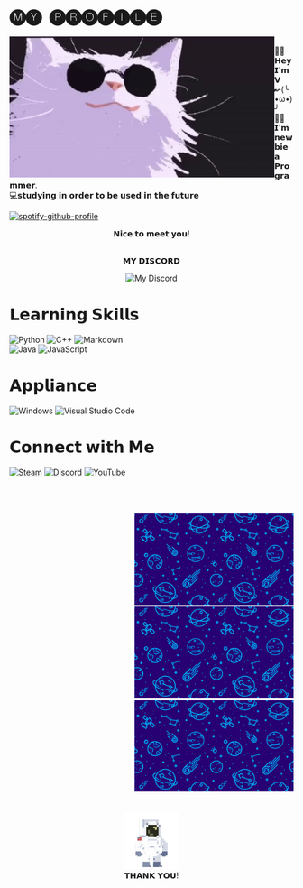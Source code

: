 # 🅜🅨 ​ 🅟🅡🅞🅕🅘🅛🅔 
<p float="left">
<img src='catttt.gif' width='470' align="left">
<p float="left">

<br>
 🖖🏼𝗛𝗲𝘆 𝗜'𝗺 𝗩 ↜(╰ •ω•)╯
<br>
 🤳🏼𝗜'𝗺 𝗻𝗲𝘄𝗯𝗶𝗲 𝗮 𝗣𝗿𝗼𝗴𝗿𝗮𝗺𝗺𝗲𝗿.
<br>
 💻𝘀𝘁𝘂𝗱𝘆𝗶𝗻𝗴 𝗶𝗻 𝗼𝗿𝗱𝗲𝗿 𝘁𝗼 𝗯𝗲 𝘂𝘀𝗲𝗱 𝗶𝗻 𝘁𝗵𝗲 𝗳𝘂𝘁𝘂𝗿𝗲 

[![spotify-github-profile](https://spotify-github-profile.vercel.app/api/view?uid=21oywv6dkjsyyk3i7vk4l7rlq&cover_image=true&theme=novatorem&show_offline=false&background_color=4f9ef3&bar_color=183367&bar_color_cover=false)](https://spotify-github-profile.vercel.app/api/view?uid=21oywv6dkjsyyk3i7vk4l7rlq&redirect=true)

<div align="center">
  𝗡𝗶𝗰𝗲 𝘁𝗼 𝗺𝗲𝗲𝘁 𝘆𝗼𝘂!
</div>
<br>

<div align="center"> 

𝗠𝗬 𝗗𝗜𝗦𝗖𝗢𝗥𝗗
</div>
<div align="center">

![My Discord](https://discord-readme-badge.vercel.app/api?id=306734147534192640) 
</div>

# 𝗟𝗲𝗮𝗿𝗻𝗶𝗻𝗴 𝗦𝗸𝗶𝗹𝗹𝘀


![Python](https://img.shields.io/badge/python-3670A0?style=for-the-badge&logo=python&logoColor=ffdd54) ![C++](https://img.shields.io/badge/c++-%2300599C.svg?style=for-the-badge&logo=c%2B%2B&logoColor=white) 	![Markdown](https://img.shields.io/badge/markdown-%23000000.svg?style=for-the-badge&logo=markdown&logoColor=white) 
<br> 
 ![Java](https://img.shields.io/badge/java-%23ED8B00.svg?style=for-the-badge&logo=java&logoColor=white) ![JavaScript](https://img.shields.io/badge/javascript-%23323330.svg?style=for-the-badge&logo=javascript&logoColor=%23F7DF1E)    

# 𝗔𝗽𝗽𝗹𝗶𝗮𝗻𝗰𝗲

![Windows](https://img.shields.io/badge/Windows-0078D6?style=for-the-badge&logo=windows&logoColor=white) ![Visual Studio Code](https://img.shields.io/badge/Visual%20Studio%20Code-0078d7.svg?style=for-the-badge&logo=visual-studio-code&logoColor=white) 

# 𝗖𝗼𝗻𝗻𝗲𝗰𝘁 𝘄𝗶𝘁𝗵 𝗠𝗲

[![Steam](https://img.shields.io/badge/steam-%23000000.svg?style=for-the-badge&logo=steam&logoColor=white)](https://steamcommunity.com/id/FuckingAssHacker/) [![Discord](https://img.shields.io/badge/Discord-5865F2?style=for-the-badge&logo=discord&logoColor=white)](https://discord.com/users/306734147534192640) [![YouTube](https://img.shields.io/badge/YouTube-FF0000?style=for-the-badge&logo=youtube-music&logoColor=white)](https://www.youtube.com/channel/UC8-HjoLygxVWouYC87a0uBg)




<br>
<br>
<br>



<div align="right"> 
<img src='galaxy.gif' width='282'><img src='galaxy.gif' width='282'><img src='galaxy.gif' width='282'>
</div>

<br>
<br>
<div align="center"> 
<img src='O.gif' width='100'>
</div>
<div align="center">
  𝗧𝗛𝗔𝗡𝗞 𝗬𝗢𝗨!
</div>